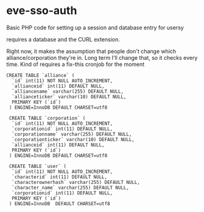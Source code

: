 eve-sso-auth
============

Basic PHP code for setting up a session and database entry for usersy

requires a database and the CURL extension.

Right now, it makes the assumption that people don't change which alliance/corporation they're in. Long term I'll change that, so it checks every time. Kind of requires a fix-this cronjob for the moment


    CREATE TABLE `alliance` (
      `id` int(11) NOT NULL AUTO_INCREMENT,
      `allianceid` int(11) DEFAULT NULL,
      `alliancename` varchar(255) DEFAULT NULL,
      `allianceticker` varchar(10) DEFAULT NULL,
      PRIMARY KEY (`id`)
     ) ENGINE=InnoDB DEFAULT CHARSET=utf8

     CREATE TABLE `corporation` (
      `id` int(11) NOT NULL AUTO_INCREMENT,
      `corporationid` int(11) DEFAULT NULL,
      `corporationname` varchar(255) DEFAULT NULL,
      `corporationticker` varchar(10) DEFAULT NULL,
      `allianceid` int(11) DEFAULT NULL,
      PRIMARY KEY (`id`)
     ) ENGINE=InnoDB DEFAULT CHARSET=utf8
 
     CREATE TABLE `user` (
      `id` int(11) NOT NULL AUTO_INCREMENT,
      `characterid` int(11) DEFAULT NULL,
      `characterownerhash` varchar(255) DEFAULT NULL,
      `character_name` varchar(255) DEFAULT NULL,
      `corporationid` int(11) DEFAULT NULL,
      PRIMARY KEY (`id`)
     ) ENGINE=InnoDB  DEFAULT CHARSET=utf8
